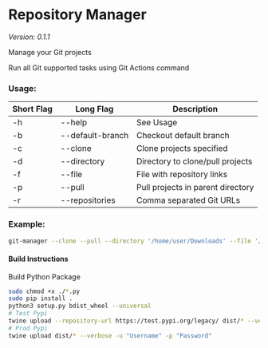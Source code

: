 # Repository Manager
*Version: 0.1.1*

Manage your Git projects

Run all Git supported tasks using Git Actions command

### Usage:
| Short Flag | Long Flag        | Description                       |
|------------|------------------|-----------------------------------|
| -h         | --help           | See Usage                         |
| -b         | --default-branch | Checkout default branch           |
| -c         | --clone          | Clone projects specified          |
| -d         | --directory      | Directory to clone/pull projects  |
| -f         | --file           | File with repository links        |
| -p         | --pull           | Pull projects in parent directory |
| -r         | --repositories   | Comma separated Git URLs          |

### Example:
```bash
git-manager --clone --pull --directory '/home/user/Downloads' --file '/home/user/Downloads/repositories.txt' --repositories 'https://github.com/Knucklessg1/media-downloader,https://github.com/Knucklessg1/genius-bot'
```


#### Build Instructions
Build Python Package

```bash
sudo chmod +x ./*.py
sudo pip install .
python3 setup.py bdist_wheel --universal
# Test Pypi
twine upload --repository-url https://test.pypi.org/legacy/ dist/* --verbose -u "Username" -p "Password"
# Prod Pypi
twine upload dist/* --verbose -u "Username" -p "Password"
```
